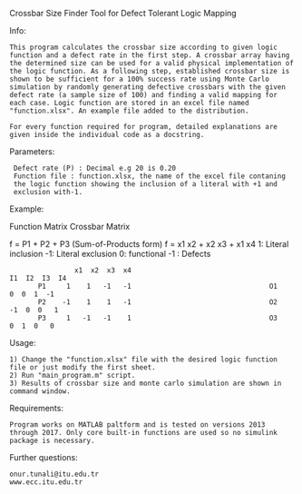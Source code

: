 Crossbar Size Finder Tool for Defect Tolerant Logic Mapping

Info:

	This program calculates the crossbar size according to given logic function and a defect rate in the first step. A crossbar array having the determined size can be used for a valid physical implementation of the logic function. As a following step, established crossbar size is shown to be sufficient for a 100% success rate using Monte Carlo simulation by randomly generating defective crossbars with the given defect rate (a sample size of 100) and finding a valid mapping for each case. Logic function are stored in an excel file named "function.xlsx". An example file added to the distribution.
	
	For every function required for program, detailed explanations are given inside the individual code as a docstring.
	
Parameters:

     Defect rate (P) : Decimal e.g 20 is 0.20
     Function file : function.xlsx, the name of the excel file contaning
     the logic function showing the inclusion of a literal with +1 and
     exclusion with-1.

Example:

   Function Matrix                                             			Crossbar Matrix

   f = P1    +   P2    + P3 (Sum-of-Products form)
   f = x1 x2 + x2 x3 + x1 x4
   1: Literal inclusion -1: Literal exclusion         				0: functional  -1 : Defects

                    x1  x2  x3  x4                                               I1  I2  I3  I4
           P1     1    1   -1   -1                                 	O1      0  0  1  -1
           P2    -1    1    1   -1                                 	O2     -1  0  0   1
           P3     1   -1   -1    1                                 	O3      0  1  0   0

		   
Usage:
	
	1) Change the "function.xlsx" file with the desired logic function file or just modify the first sheet.
	2) Run "main_program.m" script. 	
	3) Results of crossbar size and monte carlo simulation are shown in command window. 
	
Requirements:

	Program works on MATLAB paltform and is tested on versions 2013 through 2017. Only core built-in functions are used so no simulink package is necessary. 

Further questions: 

	onur.tunali@itu.edu.tr
	www.ecc.itu.edu.tr


